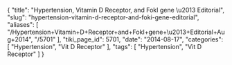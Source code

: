 {
    "title": "Hypertension, Vitamin D Receptor, and FokI gene \u2013 Editorial",
    "slug": "hypertension-vitamin-d-receptor-and-foki-gene-editorial",
    "aliases": [
        "/Hypertension+Vitamin+D+Receptor+and+FokI+gene+\u2013+Editorial+Aug+2014",
        "/5701"
    ],
    "tiki_page_id": 5701,
    "date": "2014-08-17",
    "categories": [
        "Hypertension",
        "Vit D Receptor"
    ],
    "tags": [
        "Hypertension",
        "Vit D Receptor"
    ]
}